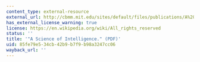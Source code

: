 ```yaml
---
content_type: external-resource
external_url: http://cbmm.mit.edu/sites/default/files/publications/A%20Science%20of%20Intelligence.pdf
has_external_license_warning: true
license: https://en.wikipedia.org/wiki/All_rights_reserved
status: ''
title: '"A Science of Intelligence." (PDF)'
uid: 85fe79e5-34cb-42b9-b7f9-b98a3247cc06
wayback_url: ''
---
```

